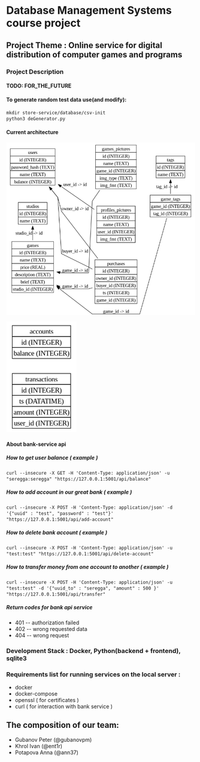 # Database Management Systems course project

## Project Theme : Online service for digital distribution of computer games and programs

### Project Description

#### TODO: FOR_THE_FUTURE

#### To generate random test data use(and modify):
```
mkdir store-service/database/csv-init
python3 deGenerator.py
```

#### Current architecture
![logical_store_schema](./store-schema.png)

![logical_bank_schema](./bank-schema.png)

#### About bank-service api

##### How to get user balance ( example )
```
curl --insecure -X GET -H 'Content-Type: application/json' -u "seregga:seregga" "https://127.0.0.1:5001/api/balance"
```

##### How to add account in our great bank ( example )
```
curl --insecure -X POST -H 'Content-Type: application/json' -d '{"uuid" : "test", "password" : "test"}' "https://127.0.0.1:5001/api/add-account"
```

##### How to delete bank account ( example )
```
curl --insecure -X POST -H 'Content-Type: application/json' -u "test:test" "https://127.0.0.1:5001/api/delete-account"
```

##### How to transfer money from one account to another ( example )
```
curl --insecure -X POST -H 'Content-Type: application/json' -u "test:test" -d '{"uuid_to" : "seregga", "amount" : 500 }' "https://127.0.0.1:5001/api/transfer"
```

##### Return codes for bank api service
  * 401 -- authorization failed
  * 402 -- wrong requested data
  * 404 -- wrong request

### Development Stack : Docker, Python(backend + frontend), sqlite3

### Requirements list for running services on the local server :
  * docker
  * docker-compose
  * openssl ( for certificates )
  * curl ( for interaction with bank service )

## The composition of our team:
  * Gubanov Peter (@gubanovpm)
  * Khrol Ivan    (@ent1r)
  * Potapova Anna (@ann37)



